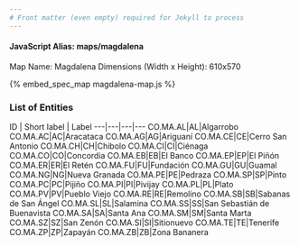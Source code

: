 ```yaml
---
# Front matter (even empty) required for Jekyll to process
---
```


#### JavaScript Alias: maps/magdalena

Map Name: Magdalena
Dimensions (Width x Height): 610x570



{% embed_spec_map magdalena-map.js %}

### List of Entities

ID | Short label | Label
---|---|---|---
CO.MA.AL|AL|Algarrobo
CO.MA.AC|AC|Aracataca
CO.MA.AG|AG|Ariguaní
CO.MA.CE|CE|Cerro San Antonio
CO.MA.CH|CH|Chibolo
CO.MA.CI|CI|Ciénaga
CO.MA.CO|CO|Concordia
CO.MA.EB|EB|El Banco
CO.MA.EP|EP|El Piñón
CO.MA.ER|ER|El Retén
CO.MA.FU|FU|Fundación
CO.MA.GU|GU|Guamal
CO.MA.NG|NG|Nueva Granada
CO.MA.PE|PE|Pedraza
CO.MA.SP|SP|Pinto
CO.MA.PC|PC|Pijiño
CO.MA.PI|PI|Pivijay
CO.MA.PL|PL|Plato
CO.MA.PV|PV|Pueblo Viejo
CO.MA.RE|RE|Remolino
CO.MA.SB|SB|Sabanas de San Ángel
CO.MA.SL|SL|Salamina
CO.MA.SS|SS|San Sebastián de Buenavista
CO.MA.SA|SA|Santa Ana
CO.MA.SM|SM|Santa Marta
CO.MA.SZ|SZ|San Zenón
CO.MA.SI|SI|Sitionuevo
CO.MA.TE|TE|Tenerife
CO.MA.ZP|ZP|Zapayán
CO.MA.ZB|ZB|Zona Bananera